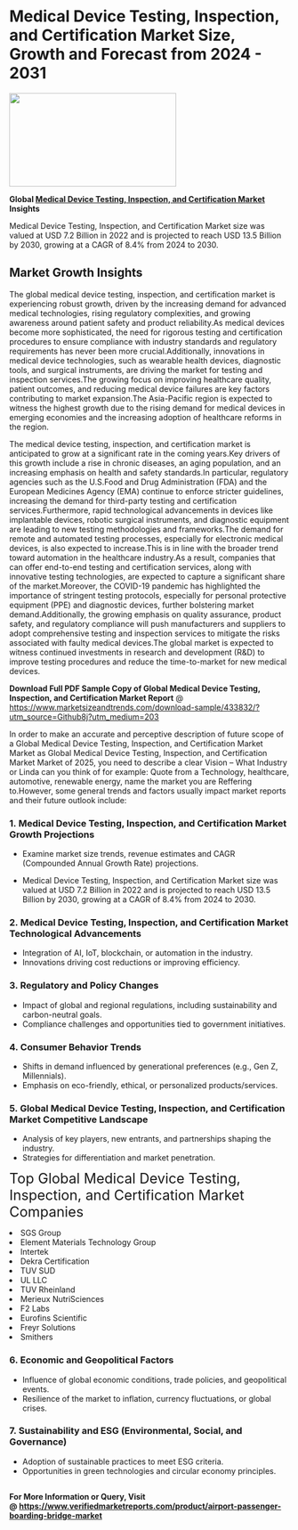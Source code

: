 <H1>Medical Device Testing, Inspection, and Certification Market Size, Growth and Forecast from 2024 - 2031</H1><img class="aligncenter size-medium wp-image-584254" src="https://thirdeyenews.in/wp-content/uploads/2024/09/Global-Market-Research-300x168.jpeg" alt="" width="300" height="168" /><p><strong>Global&nbsp;<a href="https://www.marketsizeandtrends.com/download-sample/433832/?utm_source=Github8j?utm_medium=203">Medical Device Testing, Inspection, and Certification Market</a> Insights</strong></p><p>Medical Device Testing, Inspection, and Certification Market size was valued at USD 7.2 Billion in 2022 and is projected to reach USD 13.5 Billion by 2030, growing at a CAGR of 8.4% from 2024 to 2030.</p><p><h2>Market Growth Insights</h2> <p>The global medical device testing, inspection, and certification market is experiencing robust growth, driven by the increasing demand for advanced medical technologies, rising regulatory complexities, and growing awareness around patient safety and product reliability.As medical devices become more sophisticated, the need for rigorous testing and certification procedures to ensure compliance with industry standards and regulatory requirements has never been more crucial.Additionally, innovations in medical device technologies, such as wearable health devices, diagnostic tools, and surgical instruments, are driving the market for testing and inspection services.The growing focus on improving healthcare quality, patient outcomes, and reducing medical device failures are key factors contributing to market expansion.The Asia-Pacific region is expected to witness the highest growth due to the rising demand for medical devices in emerging economies and the increasing adoption of healthcare reforms in the region.</p> <p>The medical device testing, inspection, and certification market is anticipated to grow at a significant rate in the coming years.Key drivers of this growth include a rise in chronic diseases, an aging population, and an increasing emphasis on health and safety standards.In particular, regulatory agencies such as the U.S.Food and Drug Administration (FDA) and the European Medicines Agency (EMA) continue to enforce stricter guidelines, increasing the demand for third-party testing and certification services.Furthermore, rapid technological advancements in devices like implantable devices, robotic surgical instruments, and diagnostic equipment are leading to new testing methodologies and frameworks.The demand for remote and automated testing processes, especially for electronic medical devices, is also expected to increase.This is in line with the broader trend toward automation in the healthcare industry.As a result, companies that can offer end-to-end testing and certification services, along with innovative testing technologies, are expected to capture a significant share of the market.Moreover, the COVID-19 pandemic has highlighted the importance of stringent testing protocols, especially for personal protective equipment (PPE) and diagnostic devices, further bolstering market demand.Additionally, the growing emphasis on quality assurance, product safety, and regulatory compliance will push manufacturers and suppliers to adopt comprehensive testing and inspection services to mitigate the risks associated with faulty medical devices.The global market is expected to witness continued investments in research and development (R&D) to improve testing procedures and reduce the time-to-market for new medical devices.<p><span class=""><strong>Download Full PDF Sample Copy of Global Medical Device Testing, Inspection, and Certification Market Report</strong> @ <a href="https://www.marketsizeandtrends.com/download-sample/433832/?utm_source=Github8j?utm_medium=203" target="_blank">https://www.marketsizeandtrends.com/download-sample/433832/?utm_source=Github8j?utm_medium=203</a></span></p><p>In order to make an accurate and perceptive description of future scope of a Global&nbsp;Medical Device Testing, Inspection, and Certification Market Market as Global&nbsp;Medical Device Testing, Inspection, and Certification Market Market of 2025, you need to describe a clear Vision &ndash; What Industry or Linda can you think of for example: Quote from a Technology, healthcare, automotive, renewable energy, name the market you are Reffering to.However, some general trends and factors usually impact market reports and their future outlook include:</p><h3>1.&nbsp;<strong>Medical Device Testing, Inspection, and Certification Market Growth Projections</strong></h3><ul><li>Examine market size trends, revenue estimates and CAGR (Compounded Annual Growth Rate) projections.</li><li><p>Medical Device Testing, Inspection, and Certification Market size was valued at USD 7.2 Billion in 2022 and is projected to reach USD 13.5 Billion by 2030, growing at a CAGR of 8.4% from 2024 to 2030.</p></li></ul><h3>2.&nbsp;<strong>Medical Device Testing, Inspection, and Certification Market Technological Advancements</strong></h3><ul><li>Integration of AI, IoT, blockchain, or automation in the industry.</li><li>Innovations driving cost reductions or improving efficiency.</li></ul><h3>3.&nbsp;<strong>Regulatory and Policy Changes</strong></h3><ul><li>Impact of global and regional regulations, including sustainability and carbon-neutral goals.</li><li>Compliance challenges and opportunities tied to government initiatives.</li></ul><h3>4.&nbsp;<strong>Consumer Behavior Trends</strong></h3><ul><li>Shifts in demand influenced by generational preferences (e.g., Gen Z, Millennials).</li><li>Emphasis on eco-friendly, ethical, or personalized products/services.</li></ul><h3>5.&nbsp;<strong>Global Medical Device Testing, Inspection, and Certification Market Competitive Landscape</strong></h3><ul><li>Analysis of key players, new entrants, and partnerships shaping the industry.</li><li>Strategies for differentiation and market penetration.</li></ul><p data-pm-slice="1 1 []"><span style="color: inherit; font-family: inherit; font-size: 25px;">Top Global Medical Device Testing, Inspection, and Certification Market Companies</span></p><div class="" data-test-id=""><p><li>SGS Group</li><li> Element Materials Technology Group</li><li> Intertek</li><li> Dekra Certification</li><li> TUV SUD</li><li> UL LLC</li><li> TUV Rheinland</li><li> Merieux NutriSciences</li><li> F2 Labs</li><li> Eurofins Scientific</li><li> Freyr Solutions</li><li> Smithers</li></p></div><h3>6.&nbsp;<strong>Economic and Geopolitical Factors</strong></h3><ul><li>Influence of global economic conditions, trade policies, and geopolitical events.</li><li>Resilience of the market to inflation, currency fluctuations, or global crises.</li></ul><h3>7.&nbsp;<strong>Sustainability and ESG (Environmental, Social, and Governance)</strong></h3><ul><li>Adoption of sustainable practices to meet ESG criteria.</li><li>Opportunities in green technologies and circular economy principles.</li></ul><h2><strong style="font-size: 14px;">For More Information or Query, Visit @&nbsp;</strong><a style="background-color: #ffffff; font-size: 14px;" href="https://www.marketsizeandtrends.com/report/medical-device-testing-inspection-and-certification-market/" target="_blank">https://www.verifiedmarketreports.com/product/airport-passenger-boarding-bridge-market</a></h2>